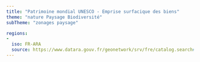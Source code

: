 ```yaml
---
title: "Patrimoine mondial UNESCO - Emprise surfacique des biens"
theme: "nature Paysage Biodiversité"
subTheme: "zonages paysage"

regions:
-
  iso: FR-ARA
  source: https://www.datara.gouv.fr/geonetwork/srv/fre/catalog.search#/search?resultType=details&sortBy=relevance&from=1&to=20&fast=index&_content_type=json&any=Patrimoine%20mondial%20UNESCO%20-%20Emprise%20surfacique%20des%20biens
---
```

